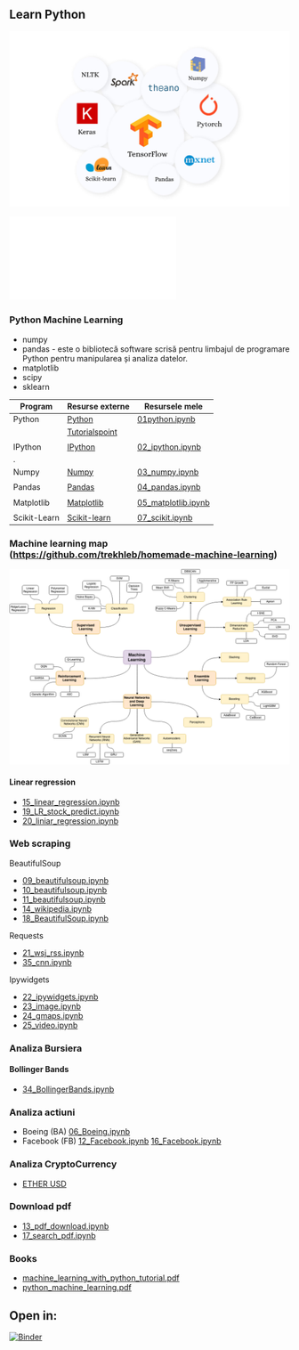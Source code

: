 ## Learn  Python

![img](01_pyml.png)

![Coursera](www.coursera.org)

### Python Machine Learning
* numpy
* pandas - este o bibliotecă software scrisă pentru limbajul de programare Python pentru manipularea și analiza datelor.
* matplotlib
* scipy
* sklearn

|Program    | Resurse externe                                                   | Resursele mele                           |
|-----------|-------------------------------------------------------------------|------------------------------------------|
| Python    | [Python](https://www.python.org/)                                 |[01python.ipynb](00_python.ipynb)         |
|           | [Tutorialspoint](https://www.tutorialspoint.com/python/index.htm) |                                          |
|           |                                                                   |                                          |
| IPython   |[IPython](https://ipython.org/install.html)                        |[02_ipython.ipynb](02_ipython.ipynb)      |
|           .|                                                                   |                                         |
|Numpy      | [Numpy](https://numpy.org/)                                       |[03_numpy.ipynb](03_numpy.ipynb)          |
|           |                                                                   |                                          |
|Pandas     | [Pandas](https://pandas.pydata.org/docs/index.html)               |[04_pandas.ipynb](04_pandas.ipynb)        |
|           |                                                                   |                                          | 
|Matplotlib |[Matplotlib](https://matplotlib.org/)                              |[05_matplotlib.ipynb](05_matplotlib.ipynb)|
|           |                                                                   |                                          |
|Scikit-Learn|[Scikit-learn](https://scikit-learn.org/stable/)                  |[07_scikit.ipynb](07_scikit.ipynb)        |

### Machine learning map (https://github.com/trekhleb/homemade-machine-learning)

![foto](machine-learning-map.png)

#### Linear regression
- [15_linear_regression.ipynb](15_linear_regression.ipynb)
- [19_LR_stock_predict.ipynb](19_LR_stock_predict.ipynb)
- [20_liniar_regression.ipynb](20_liniar_regresion.ipynb)


### Web scraping

BeautifulSoup   
+ [09_beautifulsoup.ipynb](09_beautifulsoup.ipynb)
+ [10_beautifulsoup.ipynb](10_beautifulsoup.ipynb)
+ [11_beautifulsoup.ipynb](11_beautifulsoup.ipynb)
+ [14_wikipedia.ipynb](14_wikipedia.ipynb)
+ [18_BeautifulSoup.ipynb](18_BeautifulSoup.ipynb)

Requests
+ [21_wsj_rss.ipynb](21_wsj_rss.ipynb)
+ [35_cnn.ipynb](35_cnn.ipynb)

Ipywidgets
+ [22_ipywidgets.ipynb](22_ipywidgets.ipynb)
+ [23_image.ipynb](23_image.ipynb)
+ [24_gmaps.ipynb](24_gmaps.ipynb)
+ [25_video.ipynb](25_video.ipynb)

### Analiza Bursiera
#### Bollinger Bands
- [34_BollingerBands.ipynb](34_BollingerBands.ipynb)

### Analiza actiuni

- Boeing (BA)   [06_Boeing.ipynb](06_Boeing.ipynb)
- Facebook (FB) [12_Facebook.ipynb](12_Facebook.ipynb)
                [16_Facebook.ipynb](16_Facebook.ipynb)
                
### Analiza CryptoCurrency
- [ETHER USD](33_ETHUSD.ipynb)

### Download pdf
* [13_pdf_download.ipynb](13_pdf_download.ipynb)
* [17_search_pdf.ipynb](17_search_pdf.ipynb)

### Books
- [machine_learning_with_python_tutorial.pdf](machine_learning_with_python_tutorial.pdf)
- [python_machine_learning.pdf](python_machine_learning.pdf)

## Open in:

[![Binder](https://mybinder.org/badge_logo.svg)](https://mybinder.org/v2/gh/mhcrnl/100_python_programms/master?)

